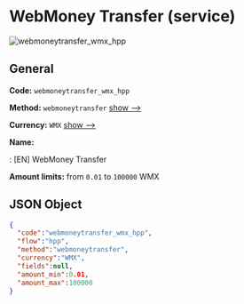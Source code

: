 
# WebMoney Transfer (service) 
![webmoneytransfer_wmx_hpp](https://static.openfintech.io/payment_methods/webmoneytransfer_wmx_hpp/logo.svg?w=400&c=v0.59.26#w200)  

## General 
 
**Code:** `webmoneytransfer_wmx_hpp` 
 
**Method:** `webmoneytransfer` 
 [show -->](/payment-methods/webmoneytransfer/) 
 
**Currency:** `WMX` [show -->](/currencies/WMX/) 
 
**Name:** 
 
:	[EN] WebMoney Transfer 
 
**Amount limits:** from `0.01` to `100000` WMX 

## JSON Object 

```json
{
  "code":"webmoneytransfer_wmx_hpp",
  "flow":"hpp",
  "method":"webmoneytransfer",
  "currency":"WMX",
  "fields":null,
  "amount_min":0.01,
  "amount_max":100000
}
```  
